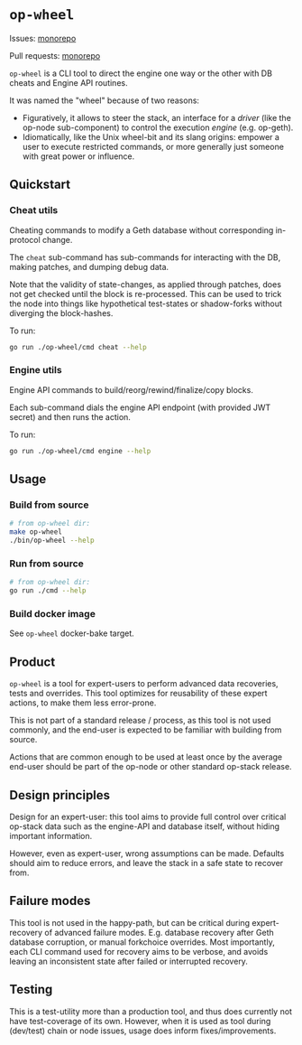 # `op-wheel`

Issues: [monorepo](https://github.com/ethereum-optimism/optimism/issues?q=is%3Aissue%20state%3Aopen%20label%3AA-op-wheel)

Pull requests: [monorepo](https://github.com/ethereum-optimism/optimism/pulls?q=is%3Aopen+is%3Apr+label%3AA-op-wheel)

`op-wheel` is a CLI tool to direct the engine one way or the other with DB cheats and Engine API routines.

It was named the "wheel" because of two reasons:
- Figuratively, it allows to steer the stack, an interface for a *driver* (like the op-node sub-component) to control the execution *engine* (e.g. op-geth).
- Idiomatically, like the Unix wheel-bit and its slang origins: empower a user to execute restricted commands, or more generally just someone with great power or influence.

## Quickstart

### Cheat utils

Cheating commands to modify a Geth database without corresponding in-protocol change.

The `cheat` sub-command has sub-commands for interacting with the DB, making patches, and dumping debug data.

Note that the validity of state-changes, as applied through patches,
does not get checked until the block is re-processed.
This can be used to trick the node into things like hypothetical
test-states or shadow-forks without diverging the block-hashes.

To run:
```bash
go run ./op-wheel/cmd cheat --help
```

### Engine utils

Engine API commands to build/reorg/rewind/finalize/copy blocks.

Each sub-command dials the engine API endpoint (with provided JWT secret) and then runs the action.

To run:
```bash
go run ./op-wheel/cmd engine --help
```

## Usage

### Build from source

```bash
# from op-wheel dir:
make op-wheel
./bin/op-wheel --help
```

### Run from source

```bash
# from op-wheel dir:
go run ./cmd --help
```

### Build docker image

See `op-wheel` docker-bake target.

## Product

`op-wheel` is a tool for expert-users to perform advanced data recoveries, tests and overrides.
This tool optimizes for reusability of these expert actions, to make them less error-prone.

This is not part of a standard release / process, as this tool is not used commonly,
and the end-user is expected to be familiar with building from source.

Actions that are common enough to be used at least once by the average end-user should
be part of the op-node or other standard op-stack release.

## Design principles

Design for an expert-user: this tool aims to provide full control over critical op-stack data
such as the engine-API and database itself, without hiding important information.

However, even as expert-user, wrong assumptions can be made.
Defaults should aim to reduce errors, and leave the stack in a safe state to recover from.

## Failure modes

This tool is not used in the happy-path, but can be critical during expert-recovery of advanced failure modes.
E.g. database recovery after Geth database corruption, or manual forkchoice overrides.
Most importantly, each CLI command used for recovery aims to be verbose,
and avoids leaving an inconsistent state after failed or interrupted recovery.

## Testing

This is a test-utility more than a production tool, and thus does currently not have test-coverage of its own.
However, when it is used as tool during (dev/test) chain or node issues, usage does inform fixes/improvements.
